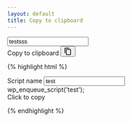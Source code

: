 ```yaml
---
layout: default
title: Copy to clipboard
---
```


<div class="dp__copy-to-clip gap__xs"> 
    <input type="text" name="script_name[]" value="testsss" /> 
    <div class="dp__copy-to-clip dp__tooltip"> 
    <span>Copy to clipboard</span>
    <button href="#" class="dp__btn dp__btn-icon">
        <svg xmlns="http://www.w3.org/2000/svg" height="18px" viewBox="0 0 24 24" width="18px" fill="#000000"><path d="M0 0h24v24H0z" fill="none"/><path d="M16 1H4c-1.1 0-2 .9-2 2v14h2V3h12V1zm3 4H8c-1.1 0-2 .9-2 2v14c0 1.1.9 2 2 2h11c1.1 0 2-.9 2-2V7c0-1.1-.9-2-2-2zm0 16H8V7h11v14z"/></svg>
    </button>
</div> 
</div> 

<script>
   // copy scripts manager enqueue code
   function copyToClipboardDplugins(element) {
       var sel, range;
       var el = jQuery(element)[0];
       if (window.getSelection && document.createRange) { //Browser compatibility
         sel = window.getSelection();
         if(sel.toString() == ''){ //no text selection
            window.setTimeout(function(){
               range = document.createRange(); //range object
               range.selectNodeContents(el); //sets Range
               sel.removeAllRanges(); //remove all ranges from selection
               sel.addRange(range);//add Range to a Selection.
           },1);
         }
       }else if (document.selection) { //older ie
           sel = document.selection.createRange();
           if(sel.text == ''){ //no text selection
               range = document.body.createTextRange();//Creates TextRange object
               range.moveToElementText(el);//sets Range
               range.select(); //make selection.
           }
       }
       var $temp = jQuery("<input>");
       jQuery("body").append($temp);
       $temp.val(jQuery(element).text()).select();
       document.execCommand("copy");
       $temp.remove();
   }
   jQuery(document).ready(function(){
      jQuery(document).on("click", ".reg-shortcode", function(){
        var currObj = jQuery(this);
        copyToClipboardDplugins(jQuery(currObj).find('input'));
        jQuery(currObj).find("span").html("Copied");
        setTimeout(function(){
            jQuery(currObj).find("span").html("Click to copy");
        }, 3000);
      });
   });
</script>


{% highlight html %}

<div class="script-row__edit"> 
   <div class="font-field swk-field"> 
    <label>Script name</label> 
    <input type="text" name="script_name[]" value="test" /> 
   </div> 
   <div class="swk-field reg-shortcode"> 
    <div class="reg-enq">
     wp_enqueue_script('test'); 
    </div> 
    <span>Click to copy</span> 
   </div> 
</div>

<script>
   // copy scripts manager enqueue code
   function copyToClipboardDplugins(element) {
       var sel, range;
       var el = jQuery(element)[0];
       if (window.getSelection && document.createRange) { //Browser compatibility
         sel = window.getSelection();
         if(sel.toString() == ''){ //no text selection
            window.setTimeout(function(){
               range = document.createRange(); //range object
               range.selectNodeContents(el); //sets Range
               sel.removeAllRanges(); //remove all ranges from selection
               sel.addRange(range);//add Range to a Selection.
           },1);
         }
       }else if (document.selection) { //older ie
           sel = document.selection.createRange();
           if(sel.text == ''){ //no text selection
               range = document.body.createTextRange();//Creates TextRange object
               range.moveToElementText(el);//sets Range
               range.select(); //make selection.
           }
       }
       var $temp = jQuery("<input>");
       jQuery("body").append($temp);
       $temp.val(jQuery(element).text()).select();
       document.execCommand("copy");
       $temp.remove();
   }
   jQuery(document).ready(function(){
      jQuery(document).on("click", ".reg-shortcode", function(){
        var currObj = jQuery(this);
        copyToClipboardDplugins(jQuery(currObj).find('.reg-enq'));
        jQuery(currObj).find("span").html("Copied");
        setTimeout(function(){
            jQuery(currObj).find("span").html("Click to copy");
        }, 3000);
      });
   });
</script>
{% endhighlight %}